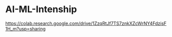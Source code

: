 # AI-ML-Intenship
https://colab.research.google.com/drive/1ZzqRtJf7TS7znkXZcWrNY4FdzisF1H_m?usp=sharing
